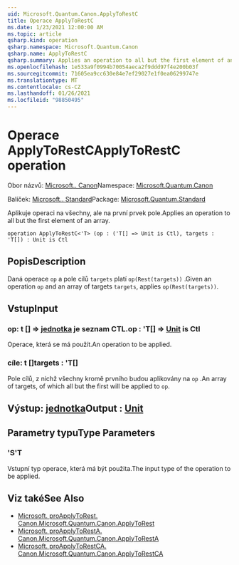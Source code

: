 ```yaml
---
uid: Microsoft.Quantum.Canon.ApplyToRestC
title: Operace ApplyToRestC
ms.date: 1/23/2021 12:00:00 AM
ms.topic: article
qsharp.kind: operation
qsharp.namespace: Microsoft.Quantum.Canon
qsharp.name: ApplyToRestC
qsharp.summary: Applies an operation to all but the first element of an array.
ms.openlocfilehash: 1e533a9f0994b70054aeca2f9ddd97f4e200b03f
ms.sourcegitcommit: 71605ea9cc630e84e7ef29027e1f0ea06299747e
ms.translationtype: MT
ms.contentlocale: cs-CZ
ms.lasthandoff: 01/26/2021
ms.locfileid: "98850495"
---
```

# <a name="applytorestc-operation"></a><span data-ttu-id="66e87-102">Operace ApplyToRestC</span><span class="sxs-lookup"><span data-stu-id="66e87-102">ApplyToRestC operation</span></span>

<span data-ttu-id="66e87-103">Obor názvů: [Microsoft.. Canon](xref:Microsoft.Quantum.Canon)</span><span class="sxs-lookup"><span data-stu-id="66e87-103">Namespace: [Microsoft.Quantum.Canon](xref:Microsoft.Quantum.Canon)</span></span>

<span data-ttu-id="66e87-104">Balíček: [Microsoft.. Standard](https://nuget.org/packages/Microsoft.Quantum.Standard)</span><span class="sxs-lookup"><span data-stu-id="66e87-104">Package: [Microsoft.Quantum.Standard](https://nuget.org/packages/Microsoft.Quantum.Standard)</span></span>


<span data-ttu-id="66e87-105">Aplikuje operaci na všechny, ale na první prvek pole.</span><span class="sxs-lookup"><span data-stu-id="66e87-105">Applies an operation to all but the first element of an array.</span></span>

```qsharp
operation ApplyToRestC<'T> (op : ('T[] => Unit is Ctl), targets : 'T[]) : Unit is Ctl
```


## <a name="description"></a><span data-ttu-id="66e87-106">Popis</span><span class="sxs-lookup"><span data-stu-id="66e87-106">Description</span></span>

<span data-ttu-id="66e87-107">Daná operace `op` a pole cílů `targets` platí `op(Rest(targets))` .</span><span class="sxs-lookup"><span data-stu-id="66e87-107">Given an operation `op` and an array of targets `targets`, applies `op(Rest(targets))`.</span></span>

## <a name="input"></a><span data-ttu-id="66e87-108">Vstup</span><span class="sxs-lookup"><span data-stu-id="66e87-108">Input</span></span>

### <a name="op--t--unit--is-ctl"></a><span data-ttu-id="66e87-109">op: t [] => [jednotka](xref:microsoft.quantum.lang-ref.unit)  je seznam CTL.</span><span class="sxs-lookup"><span data-stu-id="66e87-109">op : 'T[] => [Unit](xref:microsoft.quantum.lang-ref.unit)  is Ctl</span></span>

<span data-ttu-id="66e87-110">Operace, která se má použít.</span><span class="sxs-lookup"><span data-stu-id="66e87-110">An operation to be applied.</span></span>


### <a name="targets--t"></a><span data-ttu-id="66e87-111">cíle: t []</span><span class="sxs-lookup"><span data-stu-id="66e87-111">targets : 'T[]</span></span>

<span data-ttu-id="66e87-112">Pole cílů, z nichž všechny kromě prvního budou aplikovány na `op` .</span><span class="sxs-lookup"><span data-stu-id="66e87-112">An array of targets, of which all but the first will be applied to `op`.</span></span>



## <a name="output--unit"></a><span data-ttu-id="66e87-113">Výstup: [jednotka](xref:microsoft.quantum.lang-ref.unit)</span><span class="sxs-lookup"><span data-stu-id="66e87-113">Output : [Unit](xref:microsoft.quantum.lang-ref.unit)</span></span>



## <a name="type-parameters"></a><span data-ttu-id="66e87-114">Parametry typu</span><span class="sxs-lookup"><span data-stu-id="66e87-114">Type Parameters</span></span>

### <a name="t"></a><span data-ttu-id="66e87-115">'S</span><span class="sxs-lookup"><span data-stu-id="66e87-115">'T</span></span>

<span data-ttu-id="66e87-116">Vstupní typ operace, která má být použita.</span><span class="sxs-lookup"><span data-stu-id="66e87-116">The input type of the operation to be applied.</span></span>

## <a name="see-also"></a><span data-ttu-id="66e87-117">Viz také</span><span class="sxs-lookup"><span data-stu-id="66e87-117">See Also</span></span>

- [<span data-ttu-id="66e87-118">Microsoft. proApplyToRest. Canon.</span><span class="sxs-lookup"><span data-stu-id="66e87-118">Microsoft.Quantum.Canon.ApplyToRest</span></span>](xref:Microsoft.Quantum.Canon.ApplyToRest)
- [<span data-ttu-id="66e87-119">Microsoft. proApplyToRestA. Canon.</span><span class="sxs-lookup"><span data-stu-id="66e87-119">Microsoft.Quantum.Canon.ApplyToRestA</span></span>](xref:Microsoft.Quantum.Canon.ApplyToRestA)
- [<span data-ttu-id="66e87-120">Microsoft. proApplyToRestCA. Canon.</span><span class="sxs-lookup"><span data-stu-id="66e87-120">Microsoft.Quantum.Canon.ApplyToRestCA</span></span>](xref:Microsoft.Quantum.Canon.ApplyToRestCA)
